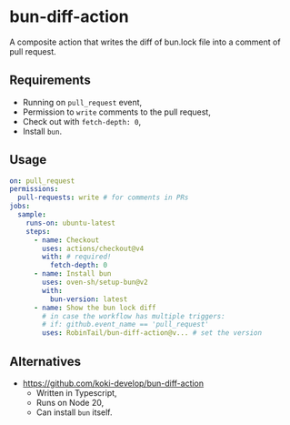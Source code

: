 # bun-diff-action

A composite action that writes the diff of bun.lock file into a comment of pull request.

## Requirements

- Running on `pull_request` event,
- Permission to `write` comments to the pull request,
- Check out with `fetch-depth: 0`,
- Install `bun`.

## Usage

```yaml
on: pull_request
permissions:
  pull-requests: write # for comments in PRs
jobs:
  sample:
    runs-on: ubuntu-latest
    steps:
      - name: Checkout
        uses: actions/checkout@v4
        with: # required!
          fetch-depth: 0
      - name: Install bun
        uses: oven-sh/setup-bun@v2
        with:
          bun-version: latest
      - name: Show the bun lock diff
        # in case the workflow has multiple triggers:
        # if: github.event_name == 'pull_request'
        uses: RobinTail/bun-diff-action@v... # set the version
```

## Alternatives

- https://github.com/koki-develop/bun-diff-action
  - Written in Typescript,
  - Runs on Node 20,
  - Can install `bun` itself.
